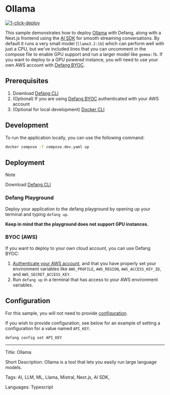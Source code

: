 # Ollama

[![1-click-deploy](https://defang.io/deploy-with-defang.png)](https://portal.defang.dev/redirect?url=https%3A%2F%2Fgithub.com%2Fnew%3Ftemplate_name%3Dsample-ollama-template%26template_owner%3DDefangSamples)

This sample demonstrates how to deploy [Ollama](https://ollama.com/) with Defang, along with a Next.js frontend using the [AI SDK](https://www.npmjs.com/package/ai) for smooth streaming conversations. By default it runs a very small model (`llama3.2:1b`) which can perform well with just a CPU, but we've included lines that you can uncomment in the compose file to enable GPU support and run a larger model like `gemma:7b`. If you want to deploy to a GPU powered instance, you will need to use your own AWS account with [Defang BYOC](https://docs.defang.io/docs/concepts/defang-byoc).

## Prerequisites

1. Download [Defang CLI](https://github.com/DefangLabs/defang)
2. (Optional) If you are using [Defang BYOC](https://docs.aws.amazon.com/cli/latest/userguide/cli-chap-configure.html) authenticated with your AWS account
3. (Optional for local development) [Docker CLI](https://docs.docker.com/engine/install/)

## Development

To run the application locally, you can use the following command:

```bash
docker compose -f compose.dev.yaml up
```

## Deployment

> [!NOTE]
> Download [Defang CLI](https://github.com/DefangLabs/defang)

### Defang Playground

Deploy your application to the defang playground by opening up your terminal and typing `defang up`.

**Keep in mind that the playground does not support GPU instances.**

### BYOC (AWS)

If you want to deploy to your own cloud account, you can use Defang BYOC:

1. [Authenticate your AWS account](https://docs.aws.amazon.com/cli/latest/userguide/cli-chap-configure.html), and that you have properly set your environment variables like `AWS_PROFILE`, `AWS_REGION`, `AWS_ACCESS_KEY_ID`, and `AWS_SECRET_ACCESS_KEY`.
2. Run `defang up` in a terminal that has access to your AWS environment variables.

## Configuration

For this sample, you will not need to provide [configuration](https://docs.defang.io/docs/concepts/configuration).

If you wish to provide configuration, see below for an example of setting a configuration for a value named `API_KEY`.

```bash
defang config set API_KEY
```

---

Title: Ollama

Short Description: Ollama is a tool that lets you easily run large language models.

Tags: AI, LLM, ML, Llama, Mistral, Next.js, AI SDK, 

Languages: Typescript
